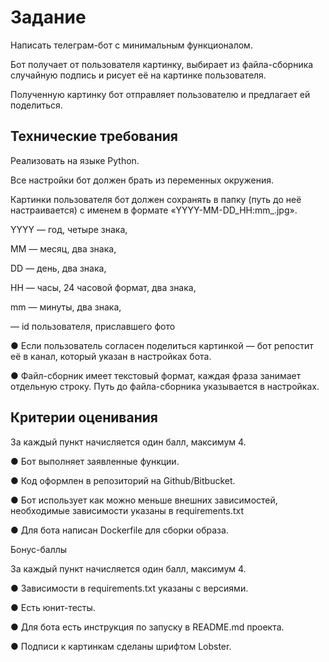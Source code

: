 
# Задание

Написать телеграм-бот с минимальным функционалом.

Бот получает от пользователя картинку, выбирает из файла-сборника случайную подпись и рисует её на картинке пользователя.

Полученную картинку бот отправляет пользователю и предлагает ей поделиться.

## Технические требования

Реализовать на языке Python.

Все настройки бот должен брать из переменных окружения.

Картинки пользователя бот должен сохранять в папку (путь до неё настраивается) с именем в формате «YYYY-MM-DD_HH:mm_<user id>.jpg».

YYYY — год, четыре знака,

MM — месяц, два знака,

DD — день, два знака,

HH — часы, 24 часовой формат, два знака,

mm — минуты, два знака,

<user id> — id пользователя, приславшего фото

● Если пользователь согласен поделиться картинкой — бот репостит её в канал, который указан в настройках бота.

● Файл-сборник имеет текстовый формат, каждая фраза занимает отдельную строку. Путь до файла-сборника указывается в настройках.

## Критерии оценивания

За каждый пункт начисляется один балл, максимум 4.

● Бот выполняет заявленные функции.

● Код оформлен в репозиторий на Github/Bitbucket.

● Бот использует как можно меньше внешних зависимостей, необходимые зависимости указаны в requirements.txt

● Для бота написан Dockerfile для сборки образа.

Бонус-баллы

За каждый пункт начисляется один балл, максимум 4.

● Зависимости в requirements.txt указаны с версиями.

● Есть юнит-тесты.

● Для бота есть инструкция по запуску в README.md проекта.

● Подписи к картинкам сделаны шрифтом Lobster.
